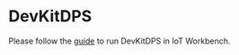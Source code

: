 # DevKitDPS

Please follow the [guide](https://github.com/IoTDevEnvExamples/DevKitDPS/blob/master/Device/guide.md) to run DevKitDPS in IoT Workbench.